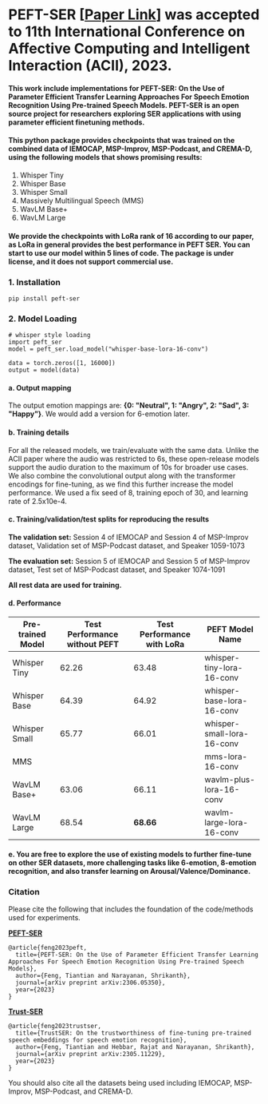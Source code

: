 # PEFT-SER [[Paper Link](https://arxiv.org/abs/2306.05350)] was accepted to 11th International Conference on Affective Computing and Intelligent Interaction (ACII), 2023. 

#### This work include implementations for PEFT-SER: On the Use of Parameter Efficient Transfer Learning Approaches For Speech Emotion Recognition Using Pre-trained Speech Models. PEFT-SER is an open source project for researchers exploring SER applications with using parameter efficient finetuning methods.


#### This python package provides checkpoints that was trained on the combined data of IEMOCAP, MSP-Improv, MSP-Podcast, and CREMA-D, using the following models that shows promising results:

1. Whisper Tiny
2. Whisper Base
3. Whisper Small
4. Massively Multilingual Speech (MMS)
5. WavLM Base+
6. WavLM Large


#### We provide the checkpoints with LoRa rank of 16 according to our paper, as LoRa in general provides the best performance in PEFT SER. You can start to use our model within 5 lines of code. The package is under license, and it does not support commercial use.


### 1. Installation
```
pip install peft-ser
```

### 2. Model Loading
```
# whisper style loading
import peft_ser
model = peft_ser.load_model("whisper-base-lora-16-conv")

data = torch.zeros([1, 16000])
output = model(data)
```
#### a. Output mapping
The output emotion mappings are: **{0: "Neutral", 1: "Angry", 2: "Sad", 3: "Happy"}**. We would add a version for 6-emotion later.

#### b. Training details
For all the released models, we train/evaluate with the same data.  Unlike the ACII paper where the audio was restricted to 6s, these open-release models support the audio duration to the maximum of 10s for broader use cases. We also combine the convolutional output along with the transformer encodings for fine-tuning, as we find this further increase the model performance. We used a fix seed of 8, training epoch of 30, and learning rate of 2.5x10e-4.

#### c. Training/validation/test splits for reproducing the results

**The validation set:** Session 4 of IEMOCAP and Session 4 of MSP-Improv dataset, Validation set of MSP-Podcast dataset, and Speaker 1059-1073

**The evaluation set:** Session 5 of IEMOCAP and Session 5 of MSP-Improv dataset, Test set of MSP-Podcast dataset, and Speaker 1074-1091

**All rest data are used for training.**

#### d. Performance

Pre-trained Model | Test Performance without PEFT | Test Performance with LoRa | PEFT Model Name
|---|---|---|---
Whisper Tiny | 62.26 | 63.48 | whisper-tiny-lora-16-conv 
Whisper Base | 64.39 | 64.92 | whisper-base-lora-16-conv 
Whisper Small | 65.77 | 66.01 | whisper-small-lora-16-conv 
MMS |  |  | mms-lora-16-conv 
WavLM Base+ | 63.06 | 66.11 | wavlm-plus-lora-16-conv 
WavLM Large | 68.54 | **68.66** | wavlm-large-lora-16-conv 

#### e. You are free to explore the use of existing models to further fine-tune on other SER datasets, more challenging tasks like 6-emotion, 8-emotion recognition, and also transfer learning on Arousal/Valence/Dominance.

### Citation

Please cite the following that includes the foundation of the code/methods used for experiments.

**[PEFT-SER](https://arxiv.org/abs/2306.05350)**
```
@article{feng2023peft,
  title={PEFT-SER: On the Use of Parameter Efficient Transfer Learning Approaches For Speech Emotion Recognition Using Pre-trained Speech Models},
  author={Feng, Tiantian and Narayanan, Shrikanth},
  journal={arXiv preprint arXiv:2306.05350},
  year={2023}
}
```
**[Trust-SER](https://arxiv.org/abs/2305.11229)**
```
@article{feng2023trustser,
  title={TrustSER: On the trustworthiness of fine-tuning pre-trained speech embeddings for speech emotion recognition},
  author={Feng, Tiantian and Hebbar, Rajat and Narayanan, Shrikanth},
  journal={arXiv preprint arXiv:2305.11229},
  year={2023}
}
```

You should also cite all the datasets being used including IEMOCAP, MSP-Improv, MSP-Podcast, and CREMA-D.

